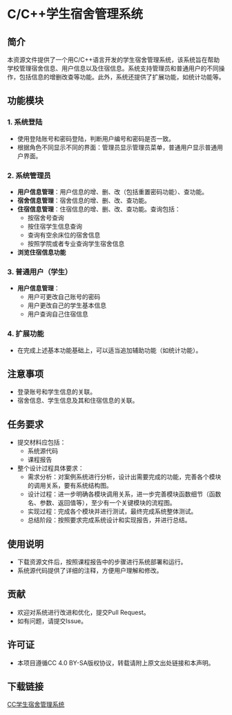 # C/C++学生宿舍管理系统

## 简介

本资源文件提供了一个用C/C++语言开发的学生宿舍管理系统，该系统旨在帮助学校管理宿舍信息、用户信息以及住宿信息。系统支持管理员和普通用户的不同操作，包括信息的增删改查等功能。此外，系统还提供了扩展功能，如统计功能等。

## 功能模块

### 1. 系统登陆
- 使用登陆账号和密码登陆，判断用户编号和密码是否一致。
- 根据角色不同显示不同的界面：管理员显示管理员菜单，普通用户显示普通用户界面。

### 2. 系统管理员
- **用户信息管理**：用户信息的增、删、改（包括重置密码功能）、查功能。
- **宿舍信息管理**：宿舍信息的增、删、改、查功能。
- **住宿信息管理**：住宿信息的增、删、改、查功能。查询包括：
  - 按宿舍号查询
  - 按住宿学生信息查询
  - 查询有空余床位的宿舍信息
  - 按照学院或者专业查询学生宿舍信息
- **浏览住宿信息功能**

### 3. 普通用户（学生）
- **用户信息管理**：
  - 用户可更改自己账号的密码
  - 用户更改自己的学生基本信息
  - 用户查询自己住宿信息

### 4. 扩展功能
- 在完成上述基本功能基础上，可以适当追加辅助功能（如统计功能）。

## 注意事项
- 登录账号和学生信息的关联。
- 宿舍信息、学生信息及其和住宿信息的关联。

## 任务要求
- 提交材料应包括：
  - 系统源代码
  - 课程报告
- 整个设计过程具体要求：
  - 需求分析：对案例系统进行分析，设计出需要完成的功能，完善各个模块的调用关系，要有系统结构图。
  - 设计过程：进一步明确各模块调用关系，进一步完善模块函数细节（函数名、参数、返回值等），至少有一个关键模块的流程图。
  - 实现过程：完成各个模块并进行测试，最终完成系统整体测试。
  - 总结阶段：按照要求完成系统设计和实现报告，并进行总结。

## 使用说明
- 下载资源文件后，按照课程报告中的步骤进行系统部署和运行。
- 系统源代码提供了详细的注释，方便用户理解和修改。

## 贡献
- 欢迎对系统进行改进和优化，提交Pull Request。
- 如有问题，请提交Issue。

## 许可证
- 本项目遵循CC 4.0 BY-SA版权协议，转载请附上原文出处链接和本声明。

## 下载链接

[CC学生宿舍管理系统](https://pan.quark.cn/s/e2298de1fb74)